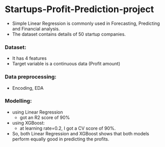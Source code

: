 # Startups-Profit-Prediction-project
* Simple Linear Regression is commonly used in Forecasting, Predicting and Financial analysis.
* The dataset contains details of 50 startup companies.

### Dataset:
* It has 4 features
* Target variable is a continuous data (Profit amount)

### Data preprocessing:
* Encoding, EDA

### Modelling:
* using Linear Regression
   * got an R2 score of 90%
* using XGBoost:
   * at learning rate=0.2, I got a CV score of 90%.
* So, both Linear Regression and XGBoost shows that both models perform equally good in predicting the profits.

